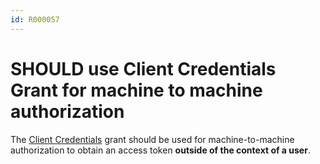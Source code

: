 ```yaml
---
id: R000057
---
```


# SHOULD use Client Credentials Grant for machine to machine authorization

The [Client Credentials](https://oauth.net/2/grant-types/client-credentials) grant should be used for machine-to-machine authorization to obtain an access token **outside of the context of a user**.
